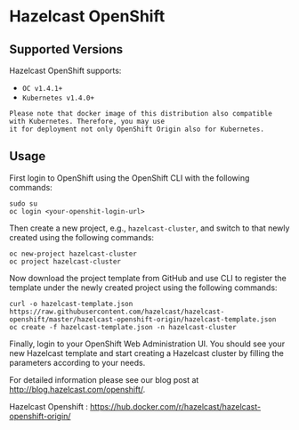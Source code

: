 # Hazelcast OpenShift

## Supported Versions

Hazelcast OpenShift supports:
* `OC v1.4.1+`
* `Kubernetes v1.4.0+`

```
Please note that docker image of this distribution also compatible with Kubernetes. Therefore, you may use
it for deployment not only OpenShift Origin also for Kubernetes.  
```

## Usage

First login to OpenShift using the OpenShift CLI with the following commands:

```
sudo su
oc login <your-openshit-login-url>
```

Then create a new project, e.g., `hazelcast-cluster`, and switch to that newly created using the following commands:

```
oc new-project hazelcast-cluster
oc project hazelcast-cluster
```

Now download the project template from GitHub and use CLI to register the template under the newly created project using the following commands:

```
curl -o hazelcast-template.json https://raw.githubusercontent.com/hazelcast/hazelcast-openshift/master/hazelcast-openshift-origin/hazelcast-template.json
oc create -f hazelcast-template.json -n hazelcast-cluster
```

Finally, login to your OpenShift Web Administration UI. You should see your new Hazelcast template and start creating a Hazelcast cluster by filling the parameters according to your needs.

For detailed information please see our blog post at http://blog.hazelcast.com/openshift/.

Hazelcast Openshift : https://hub.docker.com/r/hazelcast/hazelcast-openshift-origin/
